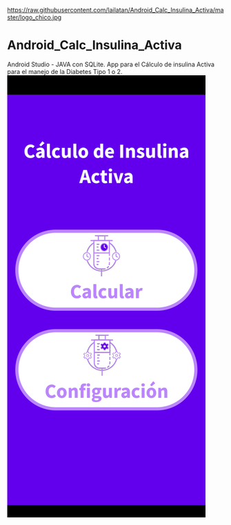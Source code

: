 https://raw.githubusercontent.com/lailatan/Android_Calc_Insulina_Activa/master/logo_chico.jpg
# Android_Calc_Insulina_Activa
Android Studio - JAVA con SQLite. 
App para el Cálculo de insulina Activa para el manejo de la Diabetes Tipo 1 o 2.
![Pantalla Inicial](https://github.com/lailatan/Android_Calc_Insulina_Activa/blob/master/IA1.png)

